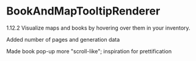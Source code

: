 # BookAndMapTooltipRenderer

1.12.2
Visualize maps and books by hovering over them in your inventory.

Added number of pages and generation data

Made book pop-up more "scroll-like"; inspiration for prettification 
